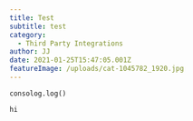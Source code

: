 ```yaml
---
title: Test
subtitle: test
category:
  - Third Party Integrations
author: JJ
date: 2021-01-25T15:47:05.001Z
featureImage: /uploads/cat-1045782_1920.jpg
---
```

`consolog.log()`

`hi`